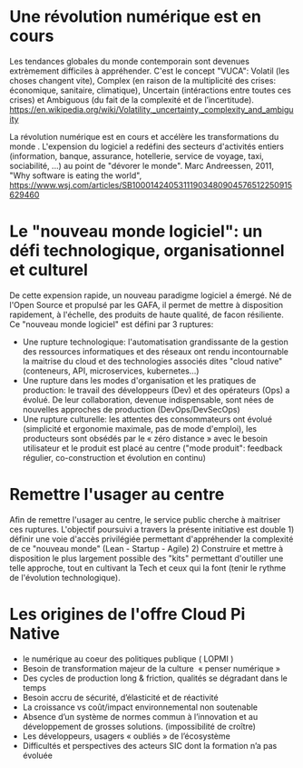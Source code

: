 # Une révolution numérique est en cours
Les tendances globales du monde contemporain sont devenues extrèmement difficiles à appréhender. C'est le concept "VUCA": Volatil (les choses changent vite), Complex (en raison de la multiplicité des crises: économique, sanitaire, climatique), Uncertain (intéractions entre toutes ces crises) et Ambiguous (du fait de la complexité et de l’incertitude). 
https://en.wikipedia.org/wiki/Volatility,_uncertainty,_complexity_and_ambiguity 

La révolution numérique est en cours et accélère les transformations du monde . L'expension du logiciel a redéfini des secteurs d'activités entiers (information, banque, assurance, hotellerie, service de voyage, taxi, sociabilité, ...) au point de "dévorer le monde". 
Marc Andreessen, 2011, "Why software is eating the world", https://www.wsj.com/articles/SB10001424053111903480904576512250915629460

# Le "nouveau monde logiciel": un défi technologique, organisationnel et culturel
De cette expension rapide, un nouveau paradigme logiciel a émergé. Né de l'Open Source et propulsé par les GAFA, il permet de mettre à disposition rapidement, à l'échelle, des produits de haute qualité, de facon résiliente. Ce "nouveau monde logiciel" est défini par 3 ruptures: 
- Une rupture technologique: l'automatisation grandissante de la gestion des ressources informatiques et des réseaux ont rendu incontournable la maitrise du cloud et des technologies associés  dites "cloud native" (conteneurs, API, microservices, kubernetes...)
- Une rupture dans les modes d'organisation et les pratiques de production: le travail des développeurs (Dev) et des opérateurs (Ops) a évolué. De leur collaboration, devenue indispensable, sont nées de nouvelles approches de production (DevOps/DevSecOps)
- Une rupture culturelle: les attentes des consommateurs ont évolué (simplicité et ergonomie maximale, pas de mode d'emploi), les producteurs sont obsédés par le « zéro distance » avec le besoin utilisateur et le produit est placé au centre ("mode produit": feedback régulier, co-construction et évolution en continu)

# Remettre l'usager au centre
Afin de remettre l'usager au centre, le service public cherche à maitriser ces ruptures. L'objectif poursuivi a travers la présente initiative est double 1) définir une voie d'accès privilégiée permettant d'appréhender la complexité de ce "nouveau monde" (Lean - Startup - Agile) 2) Construire et mettre à disposition le plus largement possible des "kits" permettant d'outiller une telle approche, tout en cultivant la Tech et ceux qui la font (tenir le rythme de l'évolution technologique).

# Les origines de l'offre Cloud Pi Native
- le numérique au coeur des politiques publique ( LOPMI )
- Besoin de transformation majeur de la culture  « penser numérique »
- Des cycles de production long & friction, qualités se dégradant dans le temps
- Besoin accru de sécurité, d’élasticité et de réactivité 
- La croissance vs coût/impact environnemental non soutenable
- Absence d’un système de normes commun à l’innovation et au développement de grosses solutions. (impossibilité de croître)
- Les développeurs, usagers « oubliés » de l’écosystème
- Difficultés et perspectives des acteurs SIC dont la formation n’a pas évoluée


